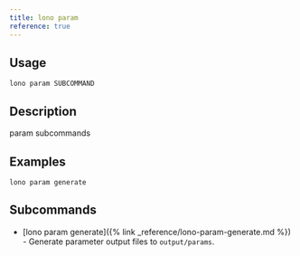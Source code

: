 ```yaml
---
title: lono param
reference: true
---
```


## Usage

    lono param SUBCOMMAND

## Description

param subcommands

## Examples

    lono param generate

## Subcommands

* [lono param generate]({% link _reference/lono-param-generate.md %}) - Generate parameter output files to `output/params`.


